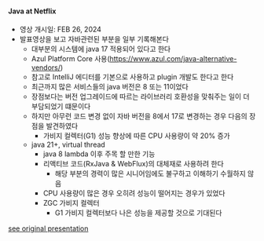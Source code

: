 #### Java at Netflix
- 영상 개시일: FEB 26, 2024
- 발표영상을 보고 자바관련된 부분을 일부 기록해본다    
  - 대부분의 시스템에 java 17 적용되어 있다고 한다
  - Azul Platform Core 사용(https://www.azul.com/java-alternative-vendors/)
  - 참고로 IntelliJ 에디터를 기본으로 사용하고 plugin 개발도 한다고 한다
  - 최근까지 많은 서비스들의 java 버전은 8 또는 11이었다
  - 장점보다는 버전 업그레이드에 따르는 라이브러리 호환성을 맞춰주는 일이 더 부담되었기 떄문이다
  - 하지만 아무런 코드 변경 없이 자바 버전을 8에서 17로 변경하는 경우 다음의 장점을 발견하였다
    - 가비지 컬렉터(G1) 성능 향상에 따른 CPU 사용량이 약 20% 증가
  - java 21+, virtual thread
    - java 8 lambda 이후 주목 할 만한 기능
    - 리액티브 코드(RxJava & WebFlux)의 대체재로 사용하려 한다
      - 해당 부분의 경력이 많은 시니어임에도 불구하고 이해하기 수월하지 않음
    - CPU 사용량이 많은 경우 오히려 성능이 떨어지는 경우가 있었다
    - ZGC 가비지 컬렉터
      - G1 가비지 컬렉터보다 나은 성능을 제공할 것으로 기대된다

[see original presentation](https://www.infoq.com/presentations/netflix-java/)